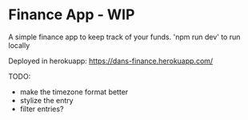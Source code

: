 # Finance App - WIP

A simple finance app to keep track of your funds.
'npm run dev' to run locally

Deployed in herokuapp: https://dans-finance.herokuapp.com/

TODO:

-   make the timezone format better
-   stylize the entry
-   filter entries?
